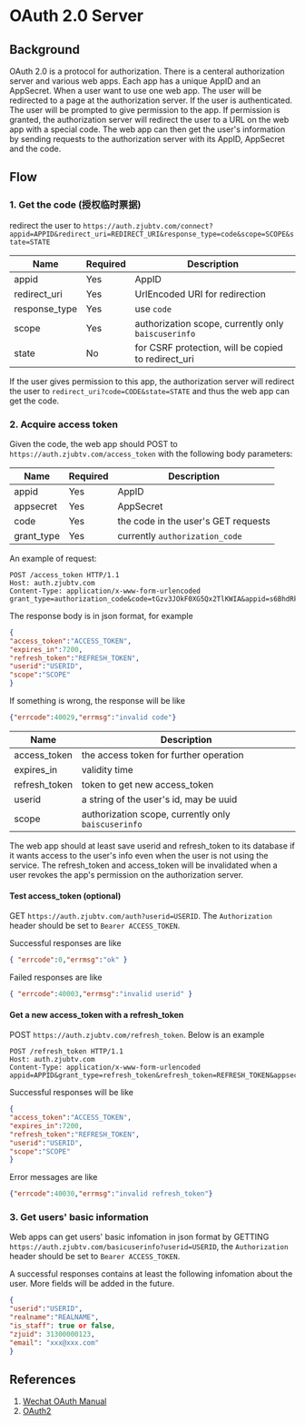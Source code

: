 OAuth 2.0 Server
======================

## Background

OAuth 2.0 is a protocol for authorization. There is a centeral authorization server and various web apps. Each app has a unique AppID and an AppSecret. When a user want to use one web app. The user will be redirected to a page at the authorization server. If the user is authenticated. The user will be prompted to give permission to the app. If permission is granted, the authorization server will redirect the user to a URL on the web app with a special code. The web app can then get the user's information by sending requests to the authorization server with its AppID, AppSecret and the code.

## Flow

### 1. Get the code (授权临时票据)

redirect the user to `https://auth.zjubtv.com/connect?appid=APPID&redirect_uri=REDIRECT_URI&response_type=code&scope=SCOPE&state=STATE`

Name | Required | Description
-----|---------|------
appid| Yes  | AppID
redirect_uri | Yes | UrlEncoded URI for redirection
response_type | Yes | use `code`
scope | Yes | authorization scope, currently only `baiscuserinfo`
state | No | for CSRF protection, will be copied to redirect_uri

If the user gives permission to this app, the authorization server will redirect the user to `redirect_uri?code=CODE&state=STATE` and thus the web app can get the code.

### 2. Acquire access token

Given the code, the web app should POST to `https://auth.zjubtv.com/access_token` with the following body parameters:

Name | Required | Description
-----|---------|------
appid | Yes | AppID
appsecret | Yes | AppSecret
code | Yes | the code in the user's GET requests
grant_type | Yes | currently `authorization_code`

An example of request:
```
POST /access_token HTTP/1.1
Host: auth.zjubtv.com
Content-Type: application/x-www-form-urlencoded
grant_type=authorization_code&code=tGzv3JOkF0XG5Qx2TlKWIA&appid=s6BhdRkqt3&appsecret=7Fjfp0ZBr1KtDRbnfVdmIw
```

The response body is in json format, for example
```json
{
"access_token":"ACCESS_TOKEN",
"expires_in":7200,
"refresh_token":"REFRESH_TOKEN",
"userid":"USERID",
"scope":"SCOPE"
}
```

If something is wrong, the response will be like
```json
{"errcode":40029,"errmsg":"invalid code"}
```

Name | Description
-----|------
access_token | the access token for further operation
expires_in | validity time
refresh_token | token to get new access_token
userid | a string of the user's id, may be uuid
scope | authorization scope, currently only `baiscuserinfo`

The web app should at least save userid and refresh_token to its database if it wants access to the user's info even when the user is not using the service. The refresh_token and access_token will be invalidated when a user revokes the app's permission on the authorization server.

#### Test access_token (optional)

GET `https://auth.zjubtv.com/auth?userid=USERID`. The `Authorization` header should be set to `Bearer ACCESS_TOKEN`.

Successful responses are like
```json
{ "errcode":0,"errmsg":"ok" }
```

Failed responses are like
```json
{ "errcode":40003,"errmsg":"invalid userid" }
```

#### Get a new access_token with a refresh_token

POST `https://auth.zjubtv.com/refresh_token`. Below is an example

```
POST /refresh_token HTTP/1.1
Host: auth.zjubtv.com
Content-Type: application/x-www-form-urlencoded
appid=APPID&grant_type=refresh_token&refresh_token=REFRESH_TOKEN&appsecret=7Fjfp0ZBr1KtDRbnfVdmIw
```

Successful responses will be like
```json
{
"access_token":"ACCESS_TOKEN",
"expires_in":7200,
"refresh_token":"REFRESH_TOKEN",
"userid":"USERID",
"scope":"SCOPE"
}
```

Error messages are like
```json
{"errcode":40030,"errmsg":"invalid refresh_token"}
```

### 3. Get users' basic information

Web apps can get users' basic infomation in json format by GETTING `https://auth.zjubtv.com/basicuserinfo?userid=USERID`, the `Authorization` header should be set to `Bearer ACCESS_TOKEN`.

A successful responses contains at least the following infomation about the user. More fields will be added in the future.
```json
{
"userid":"USERID",
"realname":"REALNAME",
"is_staff": true or false,
"zjuid": 31300000123,
"email": "xxx@xxx.com"
}
```

## References

1. [Wechat OAuth Manual ](https://wohugb.gitbooks.io/wechat/content/qrconnent/README.html)
2. [OAuth2](http://oauth.net/2/)
